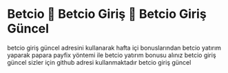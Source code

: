 # Betcio 🚀 Betcio Giriş 🚀 Betcio Giriş Güncel

betcio giriş güncel adresini kullanarak hafta içi bonuslarından betcio yatırım
yaparak papara payfix yöntemi ile betcio yatırım bonusu alınız betcio giriş güncel
sizler için github adresi kullanmaktadır betcio giriş güncel
